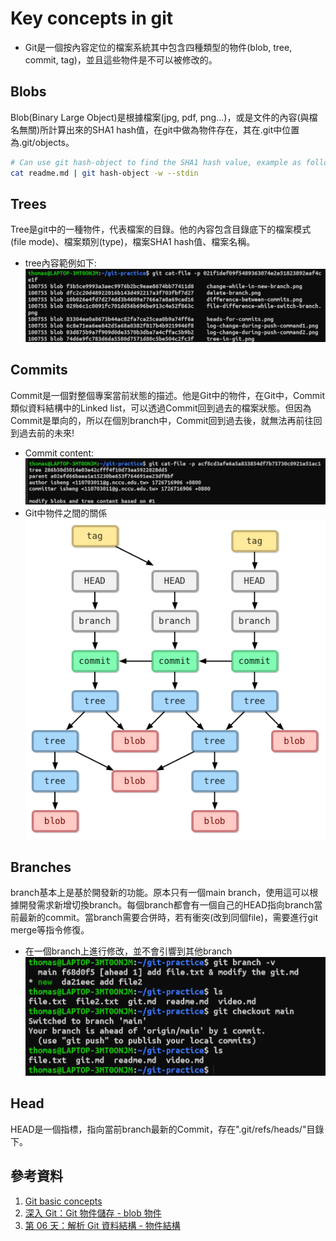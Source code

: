 # Key concepts in git
* Git是一個按內容定位的檔案系統其中包含四種類型的物件(blob, tree, commit, tag)，並且這些物件是不可以被修改的。
## Blobs
Blob(Binary Large Object)是根據檔案(jpg, pdf, png...)，或是文件的內容(與檔名無關)所計算出來的SHA1 hash值，在git中做為物件存在，其在.git中位置為.git/objects。
```bash
# Can use git hash-object to find the SHA1 hash value, example as follows:
cat readme.md | git hash-object -w --stdin
```



## Trees
Tree是git中的一種物件，代表檔案的目錄。他的內容包含目錄底下的檔案模式(file mode)、檔案類別(type)，檔案SHA1 hash值、檔案名稱。
* tree內容範例如下:
![tree-content](assets/tree-content.png)

## Commits
Commit是一個對整個專案當前狀態的描述。他是Git中的物件，在Git中，Commit類似資料結構中的Linked list，可以透過Commit回到過去的檔案狀態。但因為Commit是單向的，所以在個別branch中，Commit回到過去後，就無法再前往回到過去前的未來!
* Commit content:
![commit-content](assets/commit-content.png)
* Git中物件之間的關係
![object-relation](assets/object-relation.png)


## Branches
branch基本上是基於開發新的功能。原本只有一個main branch，使用這可以根據開發需求新增切換branch。每個branch都會有一個自己的HEAD指向branch當前最新的commit。當branch需要合併時，若有衝突(改到同個file)，需要進行git merge等指令修復。
* 在一個branch上進行修改，並不會引響到其他branch
![file difference between branchs](assets/file-difference-while-switch-branch.png)

## Head
HEAD是一個指標，指向當前branch最新的Commit，存在".git/refs/heads/"目錄下。



## 參考資料
1. [Git basic concepts](https://www.tutorialspoint.com/git/git_basic_concepts.htm)
2. [深入 Git：Git 物件儲存 - blob 物件](https://titangene.github.io/article/git--blob-object.html)
3. [第 06 天：解析 Git 資料結構 - 物件結構](https://github.com/doggy8088/Learn-Git-in-30-days/blob/master/zh-tw/06.md)
